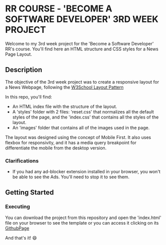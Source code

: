 # RR COURSE - 'BECOME A SOFTWARE DEVELOPER' 3RD WEEK PROJECT
Welcome to my 3rd week project for the 'Become a Software Developer' RR's course. You'll find here an HTML structure and CSS styles for a News Page Layout.

## Description
The objective of the 3rd week project was to create a responsive layout for a News Webpage, following the [W3School Layout Pattern](https://www.w3schools.com/css/css_website_layout.asp)

In this repo, you'll find:
* An HTML index file with the structure of the layout.
* A 'styles' folder with 2 files: 'reset.css' that normalizes all the default styles of the page, and the 'index.css' that contains all the styles of the layout.
* An 'images' folder that contains all of the images used in the page.

The layout was designed using the concept of Mobile First. It also uses flexbox for responsivity, and it has a media query breakpoint for differentiate the mobile from the desktop version.

### Clarifications
* If you had any ad-blocker extension installed in your browser, you won't be able to see the Ads. You'll need to stop it to see them.

## Getting Started
### Executing
You can download the project from this repository and open the 'index.html' file on your browser to see the template or you can access it clicking on its [GithubPage](https://palomaquiroz.github.io/RocketNewsProject/)

And that's it! 😄
